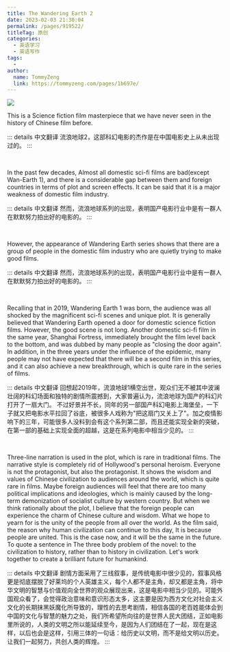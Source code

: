 ```yaml
---
title: The Wandering Earth 2
date: 2023-02-03 21:30:04
permalink: /pages/919522/
titleTag: 原创
categories:
  - 英语学习
  - 英语写作
tags:
  - 
author: 
  name: TommyZeng
  link: https://tommyzeng.com/pages/1b697e/
---
```


![](https://gcore.jsdelivr.net/gh/TommyZeng777/picgo/img/202302032139491.jpg)

<!-- more -->

This is a Science fiction film masterpiece that we have never seen in the history of Chinese film before.


::: details 中文翻译
流浪地球2，这部科幻电影的杰作是在中国电影史上从未出现过的。
:::

<br>

In the past few decades, Almost all domestic sci-fi films are bad(except Wan-Earth 1), and there is a considerable gap between them and foreign countries in terms of plot and screen effects. It can be said that it is a major weakness of domestic film industry.



::: details 中文翻译
然而，流浪地球系列的出现，表明国产电影行业中是有一群人在默默努力拍出好的电影的。
:::

<br>

However, the appearance of Wandering Earth series shows that there are a group of people in the domestic film industry who are quietly trying to make good films.

::: details 中文翻译
然而，流浪地球系列的出现，表明国产电影行业中是有一群人在默默努力拍出好的电影的。
:::

<br>



Recalling that in 2019, Wandering Earth 1 was born, the audience was all shocked by the magnificent sci-fi scenes and unique plot. It is generally believed that Wandering Earth opened a door for domestic science fiction films. However, the good scene is not long. Another domestic sci-fi film in the same year, Shanghai Fortress, immediately brought the film level back to the bottom, and was dubbed by many people as "closing the door again". In addition, in the three years under the influence of the epidemic, many people may not have expected that there will be a second film in this series, and it can also achieve a new breakthrough, which is quite rare in the series of films.

::: details 中文翻译
回想起2019年，流浪地球1横空出世，观众们无不被其中波澜壮阔的科幻场面和独特的剧情所震撼到，大家普遍认为，流浪地球为国产的科幻片打开了一扇大门。
不过好景并不长，同年的另一部国产科幻电影上海堡垒，一下子就又把电影水平拉回了谷底，被很多人戏称为"把这扇门又关上了"。加之疫情影响下的三年，可能很多人没料到会有这个系列第二部，而且还能实现全新的突破，在第一部的基础上实现全面的超越，这是在系列电影中相当少见的。
:::

<br>

Three-line narration is used in the plot, which is rare in traditional films. The narrative style is completely rid of Hollywood's personal heroism. Everyone is not the protagonist, but also the protagonist. It shows the wisdom and values of Chinese civilization to audiences around the world, which is quite rare in films. Maybe foreign audiences will feel that there are too many political implications and ideologies, which is mainly caused by the long-term demonization of socialist culture by western country. But when we think rationally about the plot, I believe that the foreign people can experience the charm of Chinese culture and wisdom. What we hope to yearn for is the unity of the people from all over the world. As the film said, the reason why human civilization can continue to this day, It is because people are united. This is the case now, and it will be the same in the future. To quote a sentence in The three body problem of the novel: to the civilization to history, rather than to history in civilization. Let's work together to create a brilliant future for humankind.

::: details 中文翻译
剧情方面采用了三线叙事，是传统电影中很少见的，叙事风格更是彻底摆脱了好莱坞的个人英雄主义，每个人都不是主角，却又都是主角，将中华文明的智慧与价值观向全世界的观众展现出来，这是电影中相当少见的。可能外国观众看了，会觉得政治意味和意识形态太多，这主要是因为西方文化对社会主义文化的长期抹黑妖魔化所导致的，理性的去思考剧情，相信各国的老百姓能体会到中国的文化与智慧的魅力之处，我们所希望所向往的是世界人民大团结，正如电影里所说的，人类的文明之所以能延续至今，是因为人们团结在了一起，现在是这样，以后也会是这样，引用三体的一句话：给历史以文明，而不是给文明以历史。让我们一起努力，共创人类的辉煌。
:::
